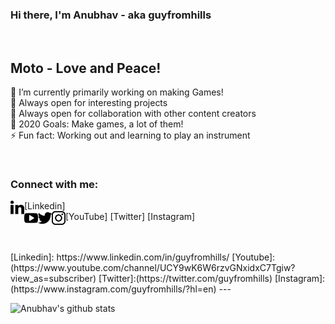 ### Hi there, I'm Anubhav - aka guyfromhills 
<br/>

## Moto - Love and Peace! <br/>
🔭 I’m currently primarily working on making Games!<br/>
🌱 Always open for interesting projects <br/>
👯 Always open for collaboration with other content creators <br/>
🥅 2020 Goals: Make games, a lot of them! <br/>
⚡ Fun fact: Working out and learning to play an instrument <br/>
 
 <br/>
 
### Connect with me:
<img align="left" width="22px" alt="guyfromhills | Linkedin" src="images/linkedin-letters.svg">[Linkedin]    
<img align="left" width="22px" alt="guyfromhills | YouTube" src="images/youtube-logo.svg">[YouTube]
<img align="left" width="22px" alt="guyfromhills | Twitter" src="images/twitter-black-shape.svg">[Twitter]
<img align="left" width="22px" alt="guyfromhills | Instagram" src="images/instagram-logo.svg">[Instagram]


<br/>
<br/>
[Linkedin]: https://www.linkedin.com/in/guyfromhills/
[Youtube]:(https://www.youtube.com/channel/UCY9wK6W6rzvGNxidxC7Tgiw?view_as=subscriber)
[Twitter]:(https://twitter.com/guyfromhills) 
[Instagram]:(https://www.instagram.com/guyfromhills/?hl=en)  
---

![Anubhav's github stats](https://github-readme-stats.vercel.app/api?username=guyfromhills&show_icons=true&theme=dracula)
